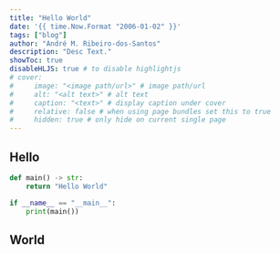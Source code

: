 ```yaml
---
title: "Hello World"
date: '{{ time.Now.Format "2006-01-02" }}'
tags: ["blog"]
author: "André M. Ribeiro-dos-Santos"
description: "Desc Text."
showToc: true
disableHLJS: true # to disable highlightjs
# cover:
#     image: "<image path/url>" # image path/url
#     alt: "<alt text>" # alt text
#     caption: "<text>" # display caption under cover
#     relative: false # when using page bundles set this to true
#     hidden: true # only hide on current single page
---
```


## Hello

```python
def main() -> str:
    return "Hello World"

if __name__ == "__main__":
    print(main())
```

## World